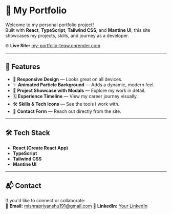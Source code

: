 # 💼 My Portfolio

Welcome to my personal portfolio project!  
Built with **React**, **TypeScript**, **Tailwind CSS**, and **Mantine UI**, this site showcases my projects, skills, and journey as a developer.  

🌐 **Live Site:** [my-portfolio-teqw.onrender.com](https://my-portfolio-1-heo5.onrender.com/)

---

## 🚀 Features
- 🎯 **Responsive Design** — Looks great on all devices.
- ✨ **Animated Particle Background** — Adds a dynamic, modern feel.
- 📂 **Project Showcase with Modals** — Explore my work in detail.
- 🗓 **Experience Timeline** — View my career journey visually.
- 🛠 **Skills & Tech Icons** — See the tools I work with.
- 📩 **Contact Form** — Reach out directly from the site.

---

## 🛠 Tech Stack
- **React (Create React App)**
- **TypeScript**
- **Tailwind CSS**
- **Mantine UI**
  
---

## 📬 Contact
If you'd like to connect or collaborate:  
📧 **Email:** mishrapriyanshu191@gmail.com
💼 **LinkedIn:** [Your LinkedIn](http://www.linkedin.com/in/priyanshu-mishra-49b6b6248)

